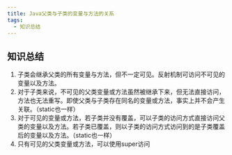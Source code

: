 ```yaml
---
title: Java父类与子类的变量与方法的关系
tags: 
  - 知识总结
---
```


## 知识总结

<!--more-->

1. 子类会继承父类的所有变量与方法，但不一定可见。反射机制可访问不可见的变量以及方法。
2. 对于子类来说，不可见的父类变量或方法虽然被继承下来，但无法直接访问，方法也无法重写。即使父类与子类存在同名的变量或方法，事实上并不会产生关联。（static也一样）
3. 对于可见的变量或方法，若子类并没有覆盖，可以子类的访问方式直接访问父类的变量以及方法。若子类已覆盖，则以子类的访问方式访问到的是子类覆盖后的变量以及方法。（static也一样）
4. 只有可见的父类变量或方法，可以使用super访问